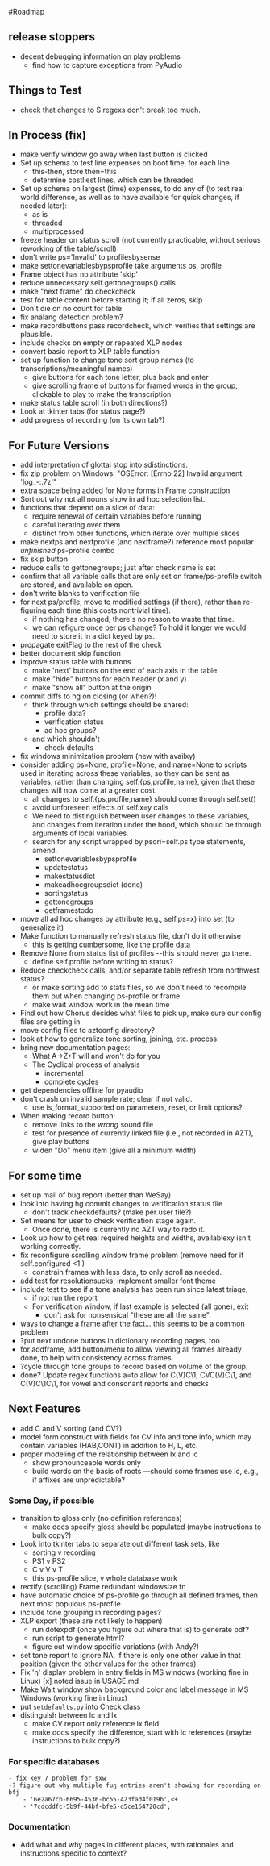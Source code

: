 #Roadmap

## release stoppers
- decent debugging information on play problems
    - find how to capture exceptions from PyAudio

## Things to Test
- check that changes to S regexs don't break too much.

## In Process (fix)
- make verify window go away when last button is clicked
- Set up schema to test line expenses on boot time, for each line
    - this-then, store then=this
    - determine costliest lines, which can be threaded
- Set up schema on largest (time) expenses, to do any of (to test real world difference, as well as to have available for quick changes, if needed later):
    - as is
    - threaded
    - multiprocessed
- freeze header on status scroll (not currently practicable, without serious reworking of the table/scroll)
- don't write ps='Invalid' to profilesbysense
- make settonevariablesbypsprofile take arguments ps, profile
- Frame object has no attribute 'skip'
- reduce unnecessary self.gettonegroups() calls
- make "next frame" do checkcheck
- test for table content before starting it; if all zeros, skip
- Don't die on no count for table
- fix analang detection problem?
- make recordbuttons pass recordcheck, which verifies that settings are plausible.
- include checks on empty or repeated XLP nodes
- convert basic report to XLP table function
- set up function to change tone sort group names (to transcriptions/meaningful names)
    - give buttons for each tone letter, plus back and enter
    - give scrolling frame of buttons for framed words in the group, clickable to play to make the transcription
- make status table scroll (in both directions?)
- Look at tkinter tabs (for status page?)
- add progress of recording (on its own tab?)

## For Future Versions
- add interpretation of glottal stop into sdistinctions.
- fix zip problem on Windows: "OSError: [Errno 22] Invalid argument: 'log_-:.7z'"
- extra space being added for None forms in Frame construction
- Sort out why not all nouns show in ad hoc selection list.
- functions that depend on a slice of data:
    - require renewal of certain variables before running
    - careful iterating over them
    - distinct from other functions, which iterate over multiple slices
- make nextps and nextprofile (and nextframe?) reference most popular *unfinished* ps-profile combo
- fix skip button
- reduce calls to gettonegroups; just after check name is set
- confirm that all variable calls that are only set on frame/ps-profile switch are stored, and available on open.
- don't write blanks to verification file
- for next ps/profile, move to modified settings (if there), rather than re-figuring each time (this costs nontrivial time).
    - if nothing has changed, there's no reason to waste that time.
    - we can refigure once per ps change? To hold it longer we would need to store it in a dict keyed by ps.
- propagate exitFlag to the rest of the check
- better document skip function
- improve status table with buttons
    - make 'next' buttons on the end of each axis in the table.
    - make "hide" buttons for each header (x and y)
    - make "show all" button at the origin
- commit diffs to hg on closing (or when?)!
    - think through which settings should be shared:
        - profile data?
        - verification status
        - ad hoc groups?
    - and which shouldn't
        - check defaults
- fix windows minimization problem (new with availxy)
- consider adding ps=None, profile=None, and name=None to scripts used in iterating across these variables, so they can be sent as variables, rather than changing self.{ps,profile,name}, given that these changes will now come at a greater cost.
    - all changes to self.{ps,profile,name} should come through self.set()
    - avoid unforeseen effects of self.x=y calls
    - We need to distinguish between user changes to these variables, and changes from iteration under the hood, which should be through arguments of local variables.
    - search for any script wrapped by psori=self.ps type statements, amend.
        - settonevariablesbypsprofile
        - updatestatus
        - makestatusdict
        - makeadhocgroupsdict (done)
        - sortingstatus
        - gettonegroups
        - getframestodo
- move all ad hoc changes by attribute (e.g., self.ps=x) into set (to generalize it)
- Make function to manually refresh status file, don't do it otherwise
    - this is getting cumbersome, like the profile data
- Remove None from status list of profiles --this should never go there.
    - define self.profile before writing to status?
- Reduce checkcheck calls, and/or separate table refresh from northwest status?
    - or make sorting add to stats files, so we don't need to recompile them but when changing ps-profile or frame
    - make wait window work in the mean time
- Find out how Chorus decides what files to pick up, make sure our config files are getting in.
- move config files to aztconfig directory?
- look at how to generalize tone sorting, joining, etc. process.
- bring new documentation pages:
    - What A→Z+T will and won't do for you
    - The Cyclical process of analysis
        - incremental
        - complete cycles
- get dependencies offline for pyaudio
- don't crash on invalid sample rate; clear if not valid.
    - use is_format_supported on parameters, reset, or limit options?
- When making record button:
    - remove links to the *wrong* sound file
    - test for presence of currently linked file (i.e., not recorded in AZT), give play buttons
    - widen "Do" menu item (give all a minimum width)

## For some time
- set up mail of bug report (better than WeSay)
- look into having hg commit changes to verification status file
    - don't track checkdefaults? (make per user file?)
- Set means for user to check verification stage again.
    - Once done, there is currently no AZT way to redo it.
- Look up how to get real required heights and widths, availablexy isn't working correctly.
- fix reconfigure scrolling window frame problem (remove need for if self.configured <1:)
  - constrain frames with less data, to only scroll as needed.
- add test for resolutionsucks, implement smaller font theme
- include test to see if a tone analysis has been run since latest triage;
    - if not run the report
    - For verification window, if last example is selected (all gone), exit
        - don't ask for nonsensical "these are all the same".
- ways to change a frame after the fact... this seems to be a common problem
- ?put next undone buttons in dictionary recording pages, too
- for addframe, add button/menu to allow viewing all frames already done, to help with consistency across frames.
- ?cycle through tone groups to record based on volume of the group.
- done? Update regex functions a=to allow for C(V)C\1, CVC(V)C\1, and C(V)C\1C\1, for vowel and consonant reports and checks

## Next Features
- add C and V sorting (and CV?)
- model form construct with fields for CV info and tone info, which may contain variables (HAB,CONT) in addition to H, L, etc.
- proper modeling of the relationship between lx and lc
    - show pronounceable words only
    - build words on the basis of roots —should some frames use lc, e.g., if affixes are unpredictable?

### Some Day, if possible
- transition to gloss only (no definition references)
    - make docs specify gloss should be populated (maybe instructions to bulk copy?)
- Look into tkinter tabs to separate out different task sets, like
    - sorting v recording
    - PS1 v PS2
    - C v V v T
    - this ps-profile slice, v whole database work
- rectify (scrolling) Frame redundant windowsize fn
- have automatic choice of ps-profile go through all defined frames, then next most populous ps-profile
- include tone grouping in recording pages?
- XLP export (these are not likely to happen)
    - run dotexpdf (once you figure out where that is) to generate pdf?
    - run script to generate html?
    - figure out window specific variations (with Andy?)
- set tone report to ignore NA, if there is only one other value in that position (given the other values for the other frames).
- Fix 'ŋ' display problem in entry fields in MS windows (working fine in Linux)
    [x] noted issue in USAGE.md
- Make Wait window show background color and label message in MS Windows (working fine in Linux)
- put `setdefaults.py` into Check class
- distinguish between lc and lx
    - make CV report only reference lx field
    - make docs specify the difference, start with lc references (maybe instructions to bulk copy?)

### For specific databases
    - fix key 7 problem for sxw
    -? figure out why multiple fuŋ entries aren't showing for recording on bfj
        - '6e2a67cb-6695-4536-bc55-423fad4f019b',<+
        - '7cdcddfc-5b9f-44bf-bfe5-d5ce164720cd',

### Documentation
- Add what and why pages in different places, with rationales and instructions specific to context?
